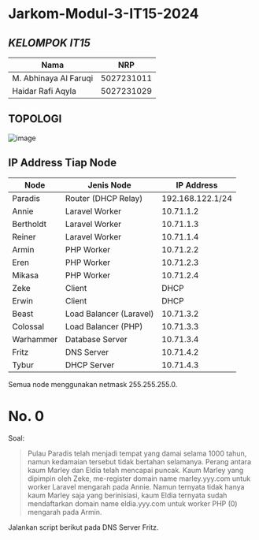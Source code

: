 # Jarkom-Modul-3-IT15-2024

## ***KELOMPOK IT15***
| Nama      | NRP         |
|-----------|-------------|
| M. Abhinaya Al Faruqi | 5027231011  |  
| Haidar Rafi Aqyla | 5027231029   |

## TOPOLOGI
![image](https://github.com/user-attachments/assets/a086aec0-4163-4c8f-ba12-7a9d6dbca5c3)

## IP Address Tiap Node
| Node           | Jenis Node              | IP Address         |
|----------------|-------------------------|--------------------|
| Paradis        | Router (DHCP Relay)     | 192.168.122.1/24   |
| Annie          | Laravel Worker          | 10.71.1.2          |
| Bertholdt      | Laravel Worker          | 10.71.1.3          |
| Reiner         | Laravel Worker          | 10.71.1.4          |
| Armin          | PHP Worker              | 10.71.2.2          |
| Eren           | PHP Worker              | 10.71.2.3          |
| Mikasa         | PHP Worker              | 10.71.2.4          |
| Zeke           | Client                  | DHCP               |
| Erwin          | Client                  | DHCP               |
| Beast          | Load Balancer (Laravel) | 10.71.3.2          |
| Colossal       | Load Balancer (PHP)     | 10.71.3.3          |
| Warhammer      | Database Server         | 10.71.3.4          |
| Fritz          | DNS Server              | 10.71.4.2          |
| Tybur          | DHCP Server             | 10.71.4.3          |

Semua node menggunakan netmask 255.255.255.0.

# No. 0
Soal:
> Pulau Paradis telah menjadi tempat yang damai selama 1000 tahun, namun kedamaian tersebut tidak bertahan selamanya. Perang antara kaum Marley dan Eldia telah mencapai puncak. Kaum Marley yang dipimpin oleh Zeke, me-register domain name marley.yyy.com untuk worker Laravel mengarah pada Annie. Namun ternyata tidak hanya kaum Marley saja yang berinisiasi, kaum Eldia ternyata sudah mendaftarkan domain name eldia.yyy.com untuk worker PHP (0) mengarah pada Armin.

Jalankan script berikut pada DNS Server Fritz.
